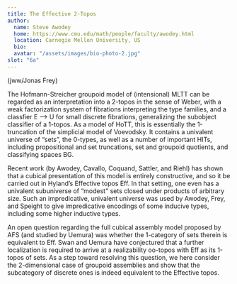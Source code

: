 ```yaml
---
title: The Effective 2-Topos
author: 
  name: Steve Awodey 
  home: https://www.cmu.edu/math/people/faculty/awodey.html
  location: Carnegie Mellon University, US
  bio: 
  avatar: "/assets/images/bio-photo-2.jpg"
slot: "6a" 
---
```

(jww/Jonas Frey)

The Hofmann-Streicher groupoid model of (intensional) MLTT can be regarded as an interpretation into a 2-topos in the sense of Weber, with a weak factorization system of fibrations interpreting the type families, and a classfier E —> U for small discrete fibrations, generalizing the subobject classifier of a 1-topos.  As a model of HoTT, this is essentially the 1-truncation of the simplicial model of Voevodsky.  It contains a univalent universe of “sets”, the 0-types, as well as a number of important HITs, including propositional and set truncations, set and groupoid quotients, and classifying spaces BG.

Recent work (by Awodey, Cavallo, Coquand, Sattler, and Riehl) has shown that a cubical presentation of this model is entirely constructive, and so it be carried out in Hyland’s Effective topos Eff.  In that setting, one even has a univalent subuniverse of “modest" sets closed under products of arbitrary size.   Such an impredicative, univalent universe was used by Awodey, Frey, and Speight to give impredicative encodings of some inducive types, including some higher inductive types.

An open question regarding the full cubical assembly model proposed by AFS (and studied by Uemura) was whether the 1-category of sets therein is equivalent to Eff.  Swan and Uemura have conjectured that a further localization is required to arrive at a realizability oo-topos with Eff as its 1-topos of sets.  As a step toward resolving this question, we here consider the 2-dimensional case of groupoid assemblies and show that the subcategory of discrete ones is indeed equivalent to the Effective topos.


